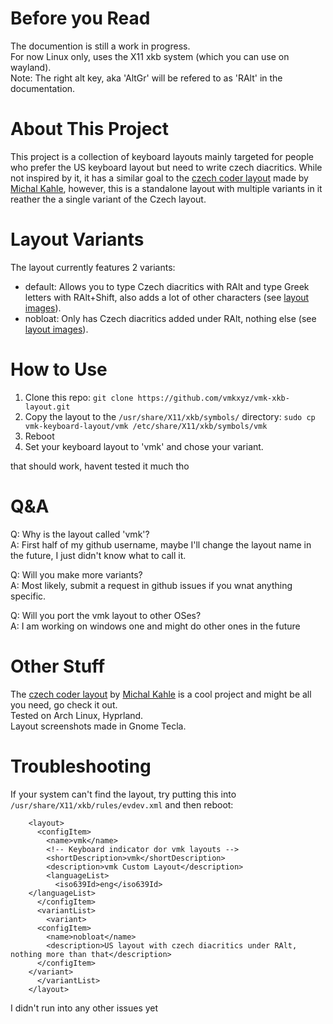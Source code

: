 # Before you Read
The documention is still a work in progress.<br>
For now Linux only, uses the X11 xkb system (which you can use on wayland).<br>
Note: The right alt key, aka 'AltGr' will be refered to as 'RAlt' in the documentation.<br>

# About This Project
This project is a collection of keyboard layouts mainly targeted for people who prefer the US keyboard layout but need to write czech diacritics. While not inspired by it, it has a similar goal to the [czech coder layout](https://github.com/michalkahle/czech-coder-xkb) made by [Michal Kahle](https://github.com/michalkahle), however, this is a standalone layout with multiple variants in it reather the a single variant of the Czech layout.

# Layout Variants
The layout currently features 2 variants:
* default: Allows you to type Czech diacritics with RAlt and type Greek letters with RAlt+Shift, also adds a lot of other characters (see [layout images](readme/vmk_default/)).
* nobloat: Only has Czech diacritics added under RAlt, nothing else (see [layout images](readme/vmk_nobloat)).

# How to Use
1.  Clone this repo: `git clone https://github.com/vmkxyz/vmk-xkb-layout.git`
2.  Copy the layout to the `/usr/share/X11/xkb/symbols/` directory: `sudo cp vmk-keyboard-layout/vmk /etc/share/X11/xkb/symbols/vmk`
3.  Reboot
4.  Set your keyboard layout to 'vmk' and chose your variant.

that should work, havent tested it much tho

# Q&A
Q: Why is the layout called 'vmk'?<br>
A: First half of my github username, maybe I'll change the layout name in the future, I just didn't know what to call it.

Q: Will you make more variants?<br>
A: Most likely, submit a request in github issues if you wnat anything specific.

Q: Will you port the vmk layout to other OSes?<br>
A: I am working on windows one and might do other ones in the future

# Other Stuff
The [czech coder layout](https://github.com/michalkahle/czech-coder-xkb) by [Michal Kahle](https://github.com/michalkahle) is a cool project and might be all you need, go check it out.<br>
Tested on Arch Linux, Hyprland.<br>
Layout screenshots made in Gnome Tecla.<br>

# Troubleshooting
If your system can't find the layout, try putting this into `/usr/share/X11/xkb/rules/evdev.xml` and then reboot:
````
    <layout>
      <configItem>
        <name>vmk</name>
        <!-- Keyboard indicator dor vmk layouts -->
        <shortDescription>vmk</shortDescription>
        <description>vmk Custom Layout</description>
        <languageList>
          <iso639Id>eng</iso639Id>
	</languageList>
      </configItem>
      <variantList>
        <variant>
	  <configItem>
	    <name>nobloat</name>
	    <description>US layout with czech diacritics under RAlt, nothing more than that</description>
	  </configItem>
	</variant>
      </variantList>
    </layout>
````
I didn't run into any other issues yet
